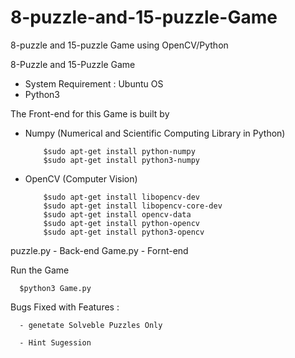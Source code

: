# 8-puzzle-and-15-puzzle-Game
8-puzzle and 15-puzzle Game using OpenCV/Python

8-Puzzle and 15-Puzzle Game

  - System Requirement : Ubuntu OS
  - Python3
  

The Front-end for this Game is built by

  - Numpy (Numerical and Scientific Computing Library in Python)
  
            $sudo apt-get install python-numpy
            $sudo apt-get install python3-numpy
            
  - OpenCV (Computer Vision)
  
            $sudo apt-get install libopencv-dev
            $sudo apt-get install libopencv-core-dev
            $sudo apt-get install opencv-data
            $sudo apt-get install python-opencv
            $sudo apt-get install python3-opencv
  puzzle.py - Back-end
  Game.py   - Fornt-end
  
  Run the Game
  
      $python3 Game.py
Bugs Fixed with Features :

      - genetate Solveble Puzzles Only
      
      - Hint Sugession 
